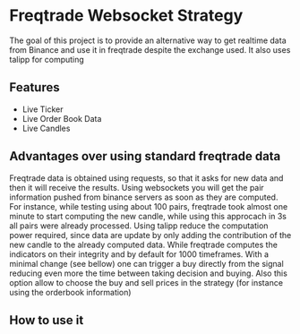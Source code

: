 # Freqtrade Websocket Strategy
The goal of this project is to provide an alternative way to get realtime data from Binance and use it in freqtrade despite the exchange used.
It also uses talipp for computing 
## Features
- Live Ticker
- Live Order Book Data
- Live Candles
## Advantages over using standard freqtrade data
Freqtrade data is obtained using requests, so that it asks for new data and then it will receive the results. Using websockets you will get the pair information pushed from binance servers as soon as they are computed. For instance, while testing using about 100 pairs, freqtrade took almost one minute to start computing the new candle, while using this approcach in 3s all pairs were already processed.
Using talipp reduce the computation power required, since data are update by only adding the contribution of the new candle to the already computed data. While freqtrade computes the indicators on their integrity and by default for 1000 timeframes.
With a minimal change (see bellow) one can trigger a buy directly from the signal reducing even more the time between taking decision and buying. Also this option allow to choose the buy and sell prices in the strategy (for instance using the orderbook information)

## How to use it 
